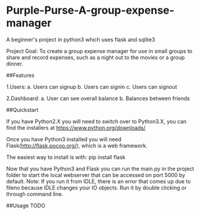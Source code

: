 # Purple-Purse-A-group-expense-manager
A beginner's project in python3 which uses flask and sqlite3

Project Goal: To create a group expense manager for use in small groups to share and record expenses, such as a night out to the movies or a group dinner.

##Features

1.Users:
    a. Users can signup
    b. Users can signin
    c. Users can signout

2.Dashboard:
    a. User can see overall balance
    b. Balances between friends

	
##Quickstart

If you have Python2.X you will need to switch over to Python3.X, you can find the installers at https://www.python.org/downloads/

Once you have Python3 installed you will need Flask(http://flask.pocoo.org/), which is a web framework. 

The easiest way to install is with: pip install flask

Now that you have Python3 and Flask you can run the main.py in the project folder to start the local webserver that can be accessed on port 5000 by default.
Note: If you run it from IDLE, there is an error that comes up due to fileno because IDLE changes your IO objects. Run it by double clicking or through command line.

##Usage
TODO